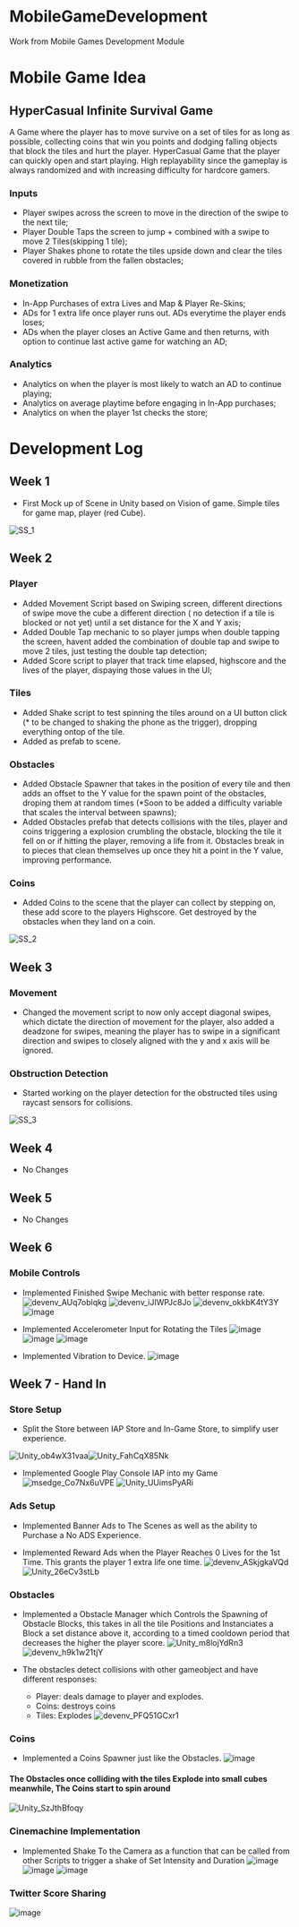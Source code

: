 # MobileGameDevelopment
 Work from Mobile Games Development Module
# Mobile Game Idea
## HyperCasual Infinite Survival Game
A Game where the player has to move survive on a set of tiles for as long as possible, collecting coins that win you points and dodging falling objects that block the tiles and hurt the player. HyperCasual Game that the player can quickly open and start playing. High replayability since the gameplay is always randomized and with increasing difficulty for hardcore gamers.

### Inputs
- Player swipes across the screen to move in the direction of the swipe to the next tile;
- Player Double Taps the screen to jump + combined with a swipe to move 2 Tiles(skipping 1 tile);
- Player Shakes phone to rotate the tiles upside down and clear the tiles covered in rubble from the fallen obstacles;

### Monetization
- In-App Purchases of extra Lives and Map & Player Re-Skins;
- ADs for 1 extra life once player runs out. ADs everytime the player ends loses;
- ADs when the player closes an Active Game and then returns, with option to continue last active game for watching an AD;
  
### Analytics
- Analytics on when the player is most likely to watch an AD to continue playing;
- Analytics on average playtime before engaging in In-App purchases;
- Analytics on when the player 1st checks the store;


# Development Log
## Week 1
- First Mock up of Scene in Unity based on Vision of game. Simple tiles for game map, player (red Cube).

![SS_1](https://github.com/JoaoCodices/MobileGameDevelopment/assets/91282174/a4971de4-3160-4703-be69-fa18c9581194)

## Week 2
### Player 
- Added Movement Script based on Swiping screen, different directions of swipe move the cube  a different direction ( no detection if a tile is blocked or not yet) until a set distance for the X and Y axis;
- Added Double Tap mechanic to so player jumps when double tapping the screen, havent added the combination of double tap and swipe to move 2 tiles, just testing the double tap detection;
- Added Score script to player that track time elapsed, highscore and the lives of the player, dispaying those values in the UI;

### Tiles
- Added Shake script to test spinning the tiles around on a UI button click (* to be changed to shaking the phone as the trigger), dropping everything ontop of the tile.
- Added as prefab to scene.

### Obstacles
- Added Obstacle Spawner that takes in the position of every tile and then adds an offset to the Y value for the spawn point of the obstacles, droping them at random times (*Soon to be added a difficulty variable that scales the interval between spawns);
- Added Obstacles prefab that detects collisions with the tiles, player and coins triggering a explosion crumbling the obstacle, blocking the tile it fell on or if hitting the player, removing a life from it. Obstacles break in to pieces that clean themselves up once they hit a point in the Y value, improving performance.

### Coins
- Added Coins to the scene that the player can collect by stepping on, these add score to the players Highscore. Get destroyed by the obstacles when they land on a coin.

![SS_2](https://github.com/JoaoCodices/MobileGameDevelopment/assets/91282174/0d06241e-f5d5-4dd4-949b-48119eb8b3bd)


## Week 3

### Movement 
- Changed the movement script to now only accept diagonal swipes, which dictate the direction of movement for the player, also added a deadzone for swipes, meaning the player has to swipe in a significant direction and swipes to closely aligned with the y and x axis will be ignored.

### Obstruction Detection
- Started working on the player detection for the obstructed tiles using raycast sensors for collisions.

![SS_3](https://github.com/JoaoCodices/MobileGameDevelopment/assets/91282174/15ffaf09-2b5c-4646-a973-991fbb64397d)

## Week 4
- No Changes

## Week 5

- No Changes

## Week 6

### Mobile Controls
- Implemented Finished Swipe Mechanic with better response rate.
![devenv_AUq7oblqkg](https://github.com/JoaoCodices/MobileGameDevelopment/assets/91282174/96b5e38f-04ec-4fd0-96c3-42e4bd7c3e1d)
![devenv_iJIWPJc8Jo](https://github.com/JoaoCodices/MobileGameDevelopment/assets/91282174/de83a20f-406f-498a-b2fe-c9c99b6b762a)
![devenv_okkbK4tY3Y](https://github.com/JoaoCodices/MobileGameDevelopment/assets/91282174/75a1b61b-62ee-47d1-9542-0b934eba0404)
![image](https://github.com/JoaoCodices/MobileGameDevelopment/assets/91282174/e2e22b69-03b2-4789-9b7c-ffe7e1d54b02)


- Implemented Accelerometer Input for Rotating the Tiles
![image](https://github.com/JoaoCodices/MobileGameDevelopment/assets/91282174/aa2bb373-3bb0-4c40-b363-26489cd1da21)
![image](https://github.com/JoaoCodices/MobileGameDevelopment/assets/91282174/081ea01c-a13e-4110-b946-f3cd5752a99d)
![image](https://github.com/JoaoCodices/MobileGameDevelopment/assets/91282174/4a12e7b8-0be9-411d-b15f-df5febbd2229)

- Implemented Vibration to Device.
![image](https://github.com/JoaoCodices/MobileGameDevelopment/assets/91282174/883bcf01-ec1c-41be-accf-1333a712f858)


## Week 7 - Hand In

### Store Setup
- Split the Store between IAP Store and In-Game Store, to simplify user experience.

![Unity_ob4wX31vaa](https://github.com/JoaoCodices/MobileGameDevelopment/assets/91282174/e7a64b44-2234-432e-98d6-0cef5f6339d6)![Unity_FahCqX85Nk](https://github.com/JoaoCodices/MobileGameDevelopment/assets/91282174/4d912abb-a966-464a-8aec-a005b1b130da)

- Implemented Google Play Console IAP into my Game
![msedge_Co7Nx6uVPE](https://github.com/JoaoCodices/MobileGameDevelopment/assets/91282174/35e73a45-450d-4649-bb9f-40b595e625cc)
![Unity_UUimsPyARi](https://github.com/JoaoCodices/MobileGameDevelopment/assets/91282174/1fb25398-caa4-4f4e-8ecc-d1e0c4f0eca2)

### Ads Setup
- Implemented Banner Ads to The Scenes as well as the ability to Purchase a No ADS Experience.

- Implemented Reward Ads when the Player Reaches 0 Lives for the 1st Time. This grants the player 1 extra life one time.
![devenv_ASkjgkaVQd](https://github.com/JoaoCodices/MobileGameDevelopment/assets/91282174/7d6f1c4a-4914-4418-8b3a-462bb667c4a2)![Unity_26eCv3stLb](https://github.com/JoaoCodices/MobileGameDevelopment/assets/91282174/fa21b54e-68fa-41b7-a645-8b2e396eaf4e)

### Obstacles
- Implemented a Obstacle Manager which Controls the Spawning of Obstacle Blocks, this takes in all the tile Positions and Instanciates a Block a set distance above it, according to a timed cooldown period that decreases the higher the player score.
![Unity_m8lojYdRn3](https://github.com/JoaoCodices/MobileGameDevelopment/assets/91282174/950d63da-77c9-4cf2-b2ef-31f0b4a2ee33)
![devenv_h9k1w21tjY](https://github.com/JoaoCodices/MobileGameDevelopment/assets/91282174/c6feb84f-15c2-4fb7-b98a-7489919e1c71)

- The obstacles detect collisions with other gameobject and have different responses:
   - Player: deals damage to player and explodes.
   - Coins: destroys coins
   - Tiles: Explodes
![devenv_PFQ51GCxr1](https://github.com/JoaoCodices/MobileGameDevelopment/assets/91282174/753fa9d1-9cae-46f4-b9a7-495cddbf160b)

### Coins
- Implemented a Coins Spawner just like the Obstacles.
![image](https://github.com/JoaoCodices/MobileGameDevelopment/assets/91282174/e257d108-fde9-40ed-9c96-af543d4bea03)

#### The Obstacles once colliding with the tiles Explode into small cubes meanwhile, The Coins start to spin around
![Unity_SzJthBfoqy](https://github.com/JoaoCodices/MobileGameDevelopment/assets/91282174/961ed36f-394b-4dab-9210-bb97d673890c)


### Cinemachine Implementation

- Implemented Shake To the Camera as a function that can be called from other Scripts to trigger a shake of Set Intensity and Duration
![image](https://github.com/JoaoCodices/MobileGameDevelopment/assets/91282174/b63065cb-7db3-42f9-a079-5188c92ea77a)
![image](https://github.com/JoaoCodices/MobileGameDevelopment/assets/91282174/8deb4c1d-90b1-4cf9-b3ac-4236e7391864)
![image](https://github.com/JoaoCodices/MobileGameDevelopment/assets/91282174/b773cd68-6380-4180-af90-49d8420a83a5)

### Twitter Score Sharing
![image](https://github.com/JoaoCodices/MobileGameDevelopment/assets/91282174/5808807d-3ca9-4328-9d14-d04f83282248)


